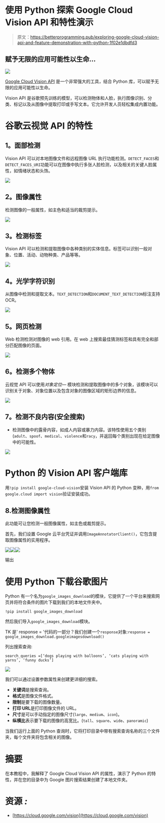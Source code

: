 # 使用 Python 探索 Google Cloud Vision API 和特性演示

> 原文：<https://betterprogramming.pub/exploring-google-cloud-vision-api-and-feature-demonstration-with-python-1f02e1dbdfd3>

## 赋予无限的应用可能性以生命…

![](img/c67b458134f2f85e421a37d29127e305.png)

[Google Cloud Vision API](https://cloud.google.com/vision/) 是一个非常强大的工具，结合 Python 库，可以赋予无限的应用可能性以生命。

Vision API 是谷歌预先训练的模型，可以检测物体和人脸，执行图像识别、分类、标记以及从图像中提取打印或手写文本。它允许开发人员轻松集成内置功能。

# **谷歌云视觉 API 的特性**

## **1。面部检测**

Vision API 可以对本地图像文件和远程图像 URL 执行功能检测。`DETECT_FACES`和`DETECT_FACES_URI`功能可以在图像中执行多张人脸检测，以及相关的关键人脸属性，如情绪状态和头饰。

![](img/a1ba75f16dd86838b9acbcada3d380aa.png)

## **2。图像属性**

检测图像的一般属性，如主色和适当的裁剪提示。

![](img/e656433e726f29ede619a23b010ca1df.png)

## **3。检测标签**

Vision API 可以检测和提取图像中各种类别的实体信息。标签可以识别一般对象、位置、活动、动物种类、产品等等。

![](img/771ae1daba08446ce0c1ef612469e0c9.png)

## **4。光学字符识别**

从图像中检测和提取文本。`TEXT_DETECTION`和`DOCUMENT_TEXT_DETECTION`标注支持 OCR。

![](img/832770eef574129bb13c34f8305db5f5.png)

## **5。网页检测**

Web 检测检测对图像的 web 引用。在 web 上搜索最佳猜测标签和具有完全和部分匹配图像的页面。

![](img/57e6817473036f63c5523c3df39bd3df.png)

## 6。检测多个物体

云视觉 API 可以使用*对象定位—* 模块检测和提取图像中的多个对象，该模块可以识别关于对象、对象位置以及包含对象的图像区域的矩形边界的信息。

![](img/03bf4829b8b9185675638cfbfb3cc213.png)

## 7。检测不良内容(安全搜索)

*   检测图像中的露骨内容，如成人内容或暴力内容。该特性使用五个类别(`adult`、`spoof`、`medical`、`violence`和`racy`，并返回每个类别出现在给定图像中的可能性。

![](img/6abe5e191b31bac6643abb926efa955f.png)

# **Python 的 Vision API 客户端库**

用`!pip install google-cloud-vision`安装 Vision API 的 Python 变种，用`from google.cloud import vision`验证安装成功。

## 8.检测图像属性

此功能可让您检测一般图像属性，如主色或裁剪提示。

首先，我们设置 Google 云平台凭证并调用`ImageAnnotatorClient()`，它包含提取图像属性的实用程序。

![](img/2f467aa672907e3b8ecca5aa0d137595.png)![](img/49108a7eedf431fce7d35e3e7b562661.png)![](img/99c405d8774a152e952068305a83ab45.png)

输出

# 使用 Python 下载谷歌图片

Python 有一个名为`google_images_download`的模块，它提供了一个平台来搜索网页并将符合条件的图片下载到我们的本地文件夹中。

`!pip install google_images_download`

然后我们导入`google_images_download`模块。

TK 是' response = '代码的一部分？我们创建一个`response`对象:`response = google_images_download.googleimagesdownload()`

列出搜索查询:

`search_queries =[‘dogs playing with balloons’,
‘cats playing with yarns’,
‘funny ducks’]`

![](img/c4974e48cf4893d8f7edf43a12bcde2b.png)

我们可以通过设置参数属性来创建更详细的搜索。

*   **关键词**是搜索查询。
*   **格式**是图像文件格式。
*   **限制**是要下载的图像数量。
*   **打印 URL**是打印图像文件的 URL。
*   **尺寸**是可以手动指定的图像尺寸(`large`、`medium`、`icon`)。
*   **纵横比**表示要下载的图像的高宽比。(`tall`、`square`、`wide`、`panoramic`)

当我们运行上面的 Python 查询时，它将打印目录中带有搜索查询名称的三个文件夹，每个文件夹将包含相关的图像。

# 摘要

在本教程中，我解释了 Google Cloud Vision API 的属性，演示了 Python 的特性，并在您的目录中为 Google 图片搜索结果创建了本地文件夹。

# 资源 *:*

*   [https://cloud.google.com/vision](https://cloud.google.com/vision)